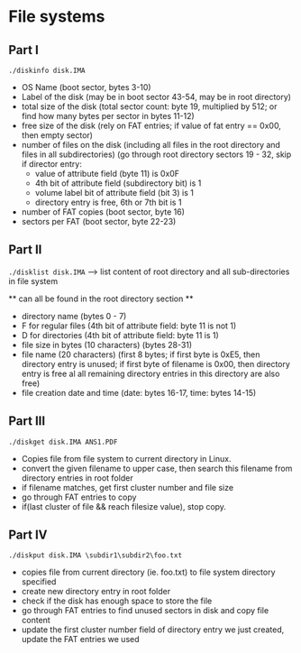 # File systems

## Part I
`./diskinfo disk.IMA`

- OS Name (boot sector, bytes 3-10)
- Label of the disk (may be in boot sector 43-54, may be in root directory)
- total size of the disk (total sector count: byte 19, multiplied by 512; or find how many bytes per sector in bytes 11-12)
- free size of the disk (rely on FAT entries; if value of fat entry == 0x00, then empty sector) 
- number of files on the disk (including all files in the root directory and files in all subdirectories) (go through root directory sectors 19 - 32, skip if director entry:
  - value of attribute field (byte 11) is 0x0F
  - 4th bit of attribute field (subdirectory bit) is 1
  - volume label bit of attribute field (bit 3) is 1
  - directory entry is free, 6th or 7th bit is 1
- number of FAT copies (boot sector, byte 16)
- sectors per FAT (boot sector, byte 22-23)

## Part II
`./disklist disk.IMA`  --> list content of root directory and all sub-directories in file system

** can all be found in the root directory section **

- directory name (bytes 0 - 7)
- F for regular files (4th bit of attribute field: byte 11 is not 1)
- D for directories (4th bit of attribute field: byte 11 is 1)
- file size in bytes (10 characters) (bytes 28-31)
- file name (20 characters) (first 8 bytes; if first byte is 0xE5, then directory entry is unused; if first byte of filename is 0x00, then directory entry is free al all remaining directory entries in this directory are also free)
- file creation date and time (date: bytes 16-17, time: bytes 14-15)

## Part III
`./diskget disk.IMA ANS1.PDF`

- Copies file from file system to current directory in Linux.
- convert the given filename to upper case, then search this filename from directory entries in root folder
- if filename matches, get first cluster number and file size
- go through FAT entries to copy
- if(last cluster of file && reach filesize value), stop copy.

## Part IV
`./diskput disk.IMA \subdir1\subdir2\foo.txt`

- copies file from current directory (ie. foo.txt) to file system directory specified
- create new directory entry in root folder
- check if the disk has enough space to store the file
- go through FAT entries to find unused sectors in disk and copy file content
- update the first cluster number field of directory entry we just created, update the FAT entries we used
